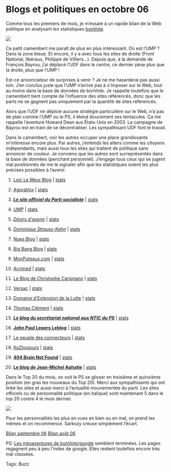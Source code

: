 # Blogs et politiques en octobre 06

Comme tous les premiers de mois, je m’essaie à un rapide bilan de la Web politique en analysant les statistiques [bonVote](http://www.bonVote.com).

![](http://tcrouzet.comhttps://tcrouzet.com/images_tc/200611pie.png) 

Ce petit camembert me paraît de plus en plus intéressant. Où est l’UMP ? Dans la zone bleue. Et encore, il y a avec tous les sites de droite (Front National, libéraux, Philippe de Villiers…). Depuis que, à la demande de François Bayrou, j’ai déplacé l’UDF dans le centre, ce dernier pèse plus que la droite, plus que l’UMP !

Est-ce annonciateur de surprises à venir ? Je ne me hasarderai pas aussi loin. J’en conclus juste que l’UMP n’arrive pas à s'imposer sur le Web, tout au moins dans la base de données de bonVote. Je rappelle toutefois que le camembert tient compte de l’influence des sites référencés, donc que les parts ne se gagnent pas uniquement par la quantité de sites référencés.

Alors que l’UDF ne déploie aucune stratégie particulière sur le Web, n’a pas de plan comme l’UMP ou le PS, il étend doucement ses tentacules. Ça me rappelle l’aventure Howard Dean aux États-Unis en 2003. La campagne de Bayrou est en train de se décentraliser. Les sympathisant UDF font le travail.

Dans le camembert, voir les autres occuper une place grandissante m’intéresse encore plus. Par autres, j’entends les alters comme les citoyens indépendants, mais aussi tous les sites qui traitent de politique sans annoncer de couleur. Je conviens que les autres sont surreprésentés dans la base de données (penchant personnel). J’engage tous ceux qui se jugent mal positionnés de me le signaler afin que les statistiques soient les plus précises possibles à l’avenir.

1. [Loic Le Meur Blog](http://www.loiclemeur.com/france) | [stats](http://blog.tcrouzet.com/stats.php?s=44177)

2. [AgoraVox](http://www.agoravox.fr) | [stats](http://blog.tcrouzet.com/stats.php?s=-52684)

3. [***Le site officiel du Parti socialiste***](http://www.parti-socialiste.fr) | [stats](http://blog.tcrouzet.com/stats.php?s=73400)

4. [*UMP*](http://www.u-m-p.org) | [stats](http://blog.tcrouzet.com/stats.php?s=108640)

5. [*Désirs d'avenir*](http://www.desirsdavenir.org) | [stats](http://blog.tcrouzet.com/stats.php?s=149152)

6. [*Dominique Strauss-Kahn*](http://www.blogdsk.net) | [stats](http://blog.tcrouzet.com/stats.php?s=77433)

7. [Nues Blog](http://www.nuesblog.com) | [stats](http://blog.tcrouzet.com/stats.php?s=150944)

8. [Big Bang Blog](http://www.bigbangblog.net) | [stats](http://blog.tcrouzet.com/stats.php?s=152961)

9. [MonPuteaux.com](http://www.monputeaux.com) | [stats](http://blog.tcrouzet.com/stats.php?s=54456)

10. [Acrimed](http://www.acrimed.org) | [stats](http://blog.tcrouzet.com/stats.php?s=51155)

11. [Le Blog de Christophe Carignano](http://carignano.blog.20minutes.fr) | [stats](http://blog.tcrouzet.com/stats.php?s=468377)

12. [Versac](http://vanb.typepad.com/versac) | [stats](http://blog.tcrouzet.com/stats.php?s=80800)

13. [Domaine d'Extension de la Lutte](http://birenbaum.blog.20minutes.fr) | [stats](http://blog.tcrouzet.com/stats.php?s=77626)

14. [Thomas Clément](http://clement.blogs.com) | [stats](http://blog.tcrouzet.com/stats.php?s=534546)

15. [***Le blog du secrétariat national aux NTIC du PS***](http://sntic.parti-socialiste.fr) | [stats](http://blog.tcrouzet.com/stats.php?s=542300)

16. [**John Paul Lepers Leblog**](http://johnpaullepers.blogs.com) | [stats](http://blog.tcrouzet.com/stats.php?s=109116)

17. [Le peuple des connecteurs](http://blog.tcrouzet.com) | [stats](http://blog.tcrouzet.com/stats.php?s=47671)

18. [KoZtoujours](http://koztoujours.free.fr) | [stats](http://blog.tcrouzet.com/stats.php?s=108808)

19. [**404 Brain Not Found**](http://www.404brain.net) | [stats](http://blog.tcrouzet.com/stats.php?s=44179)

20. [**Le blog de Jean-Michel Aphatie**](http://blog.rtl.fr/rtl-aphatie) | [stats](http://blog.tcrouzet.com/stats.php?s=63416)

Dans le Top 20 du mois, on voit le PS se glisser en troisième et quinzième position (en gras les nouveaux du Top 20). Merci aux sympathisants qui ont linké les sites et aussi merci à l’actualité mouvementée du parti. Les sites officiels ou de personnalité politique (en italique) sont maintenant 5 dans le top 20 contre 4 le mois dernier.

![](http://tcrouzet.comhttps://tcrouzet.com/images_tc/200611top.gif) 

Pour les personnalités les plus en vues en bien ou en mal, on prend les mêmes et on recommence. Sarkozy creuse simplement l’écart.

[Bilan septembre 06](http://blog.tcrouzet.com/2006/10/01/blogs-et-politiques-en-septembre-06/)
[Bilan août 06](http://blog.tcrouzet.com/2006/09/04/blogs-et-politique-en-aout-06/)

PS: [Les mésaventures de bonVote/google](http://blog.tcrouzet.com/2006/10/09/bonvote-otage-de-google-bis/) semblent terminées. Les pages regagnent peu à peu l'index de google. Elles restent toutefois encore très mal classées.

Tags: Buzz